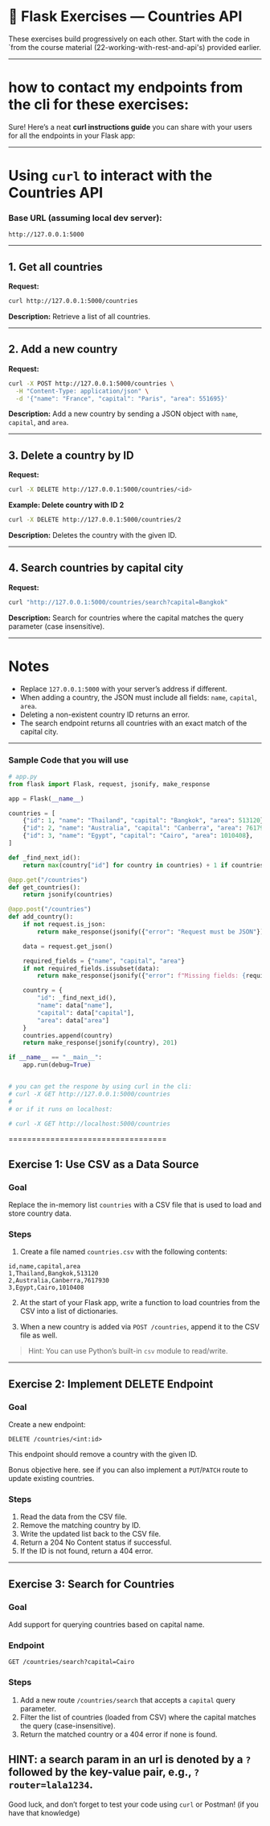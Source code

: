 # 🧪 Flask Exercises — Countries API

These exercises build progressively on each other. Start with the code in `from the course material (22-working-with-rest-and-api's) provided earlier.

---

# how to contact my endpoints from the cli for these exercises:

Sure! Here’s a neat **curl instructions guide** you can share with your users for all the endpoints in your Flask app:

---

# Using `curl` to interact with the Countries API

### Base URL (assuming local dev server):

```
http://127.0.0.1:5000
```

---

## 1. Get all countries

**Request:**

```bash
curl http://127.0.0.1:5000/countries
```

**Description:**
Retrieve a list of all countries.

---

## 2. Add a new country

**Request:**

```bash
curl -X POST http://127.0.0.1:5000/countries \
  -H "Content-Type: application/json" \
  -d '{"name": "France", "capital": "Paris", "area": 551695}'
```

**Description:**
Add a new country by sending a JSON object with `name`, `capital`, and `area`.

---

## 3. Delete a country by ID

**Request:**

```bash
curl -X DELETE http://127.0.0.1:5000/countries/<id>
```

**Example: Delete country with ID 2**

```bash
curl -X DELETE http://127.0.0.1:5000/countries/2
```

**Description:**
Deletes the country with the given ID.

---

## 4. Search countries by capital city

**Request:**

```bash
curl "http://127.0.0.1:5000/countries/search?capital=Bangkok"
```

**Description:**
Search for countries where the capital matches the query parameter (case insensitive).

---

# Notes

* Replace `127.0.0.1:5000` with your server’s address if different.
* When adding a country, the JSON must include all fields: `name`, `capital`, `area`.
* Deleting a non-existent country ID returns an error.
* The search endpoint returns all countries with an exact match of the capital city.

---


### Sample Code that you will use

```python
# app.py
from flask import Flask, request, jsonify, make_response

app = Flask(__name__)

countries = [
    {"id": 1, "name": "Thailand", "capital": "Bangkok", "area": 513120},
    {"id": 2, "name": "Australia", "capital": "Canberra", "area": 7617930},
    {"id": 3, "name": "Egypt", "capital": "Cairo", "area": 1010408},
]

def _find_next_id():
    return max(country["id"] for country in countries) + 1 if countries else 1

@app.get("/countries")
def get_countries():
    return jsonify(countries)

@app.post("/countries")
def add_country():
    if not request.is_json:
        return make_response(jsonify({"error": "Request must be JSON"}), 415)

    data = request.get_json()

    required_fields = {"name", "capital", "area"}
    if not required_fields.issubset(data):
        return make_response(jsonify({"error": f"Missing fields: {required_fields - data.keys()}"}), 400)

    country = {
        "id": _find_next_id(),
        "name": data["name"],
        "capital": data["capital"],
        "area": data["area"]
    }
    countries.append(country)
    return make_response(jsonify(country), 201)

if __name__ == "__main__":
    app.run(debug=True)


# you can get the respone by using curl in the cli:
# curl -X GET http://127.0.0.1:5000/countries
# 
# or if it runs on localhost:

# curl -X GET http://localhost:5000/countries
```


==================================



## Exercise 1: Use CSV as a Data Source

### Goal

Replace the in-memory list `countries` with a CSV file that is used to load and store country data.

### Steps

1. Create a file named `countries.csv` with the following contents:

```csv
id,name,capital,area
1,Thailand,Bangkok,513120
2,Australia,Canberra,7617930
3,Egypt,Cairo,1010408
```

2. At the start of your Flask app, write a function to load countries from the CSV into a list of dictionaries.

3. When a new country is added via `POST /countries`, append it to the CSV file as well.

> Hint: You can use Python’s built-in `csv` module to read/write.

---

## Exercise 2: Implement DELETE Endpoint



### Goal

Create a new endpoint:

```
DELETE /countries/<int:id>
```

This endpoint should remove a country with the given ID.

Bonus objective here. see if you can also implement a `PUT`/`PATCH` route to update existing countries.

### Steps

1. Read the data from the CSV file.
2. Remove the matching country by ID.
3. Write the updated list back to the CSV file.
4. Return a 204 No Content status if successful.
5. If the ID is not found, return a 404 error.

---

## Exercise 3: Search for Countries

### Goal

Add support for querying countries based on capital name.

### Endpoint

```
GET /countries/search?capital=Cairo
```

### Steps

1. Add a new route `/countries/search` that accepts a `capital` query parameter.
2. Filter the list of countries (loaded from CSV) where the capital matches the query (case-insensitive).
3. Return the matched country or a 404 error if none is found.

HINT:
a search param in an url is denoted by a `?` followed by the key-value pair, e.g., `?router=lala1234`.
---

Good luck, and don’t forget to test your code using `curl` or Postman! (if you have that knowledge)

````








